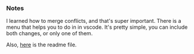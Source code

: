 ### Notes

I learned how to merge conflicts, and that's super important. There is a menu that helps you to do in in vscode. It's pretty simple, you can include both changes, or only one of them.

Also, [here](startup/README.md) is the readme file.